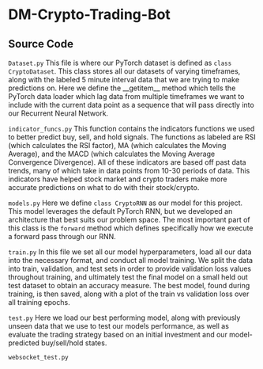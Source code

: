 # DM-Crypto-Trading-Bot

## Source Code

``Dataset.py``
This file is where our PyTorch dataset is defined as `class CryptoDataset`. This class stores all our datasets of varying timeframes, along with the labeled 5 minute interval data that we are trying to make predictions on. Here we define the \_\_getitem\_\_ method which tells the PyTorch data loader which lag data from multiple timeframes we want to include with the current data point as a sequence that will pass directly into our Recurrent Neural Network.

``indicator_funcs.py``
This function contains the indicators functions we used to better predict buy, sell, and hold signals. The functions as labeled are RSI (which calculates the RSI factor), MA (which calculates the Moving Average), and the MACD (which calculates the Moving Average Convergence Divergence). All of these indicators are based off past data trends, many of which take in data points from 10-30 periods of data. This indicators have helped stock market and crypto traders make more accurate predictions on what to do with their stock/crypto. 

``models.py``
Here we define `class CryptoRNN` as our model for this project. This model leverages the default PyTorch RNN, but we developed an architecture that best suits our problem space. The most important part of this class is the `forward` method which defines specifically how we execute a forward pass through our RNN.

``train.py``
In this file we set all our model hyperparameters, load all our data into the necessary format, and conduct all model training. We split the data into train, validation, and test sets in order to provide validation loss values throughout training, and ultimately test the final model on a small held out test dataset to obtain an accuracy measure. The best model, found during training, is then saved, along with a plot of the train vs validation loss over all training epochs.

``test.py``
Here we load our best performing model, along with previously unseen data that we use to test our models performance, as well as evaluate the trading strategy based on an initial investment and our model-predicted buy/sell/hold states.

``websocket_test.py``

